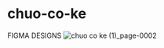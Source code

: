 # chuo-co-ke
FIGMA DESIGNS
![chuo co ke (1)_page-0002](https://github.com/Danbethwel/chuo-co-ke/assets/93147941/8ecd4f66-39a8-45c7-92b6-78e8c6c6cc95)
